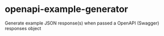# openapi-example-generator

Generate example JSON response(s) when passed a OpenAPI (Swagger) responses object
